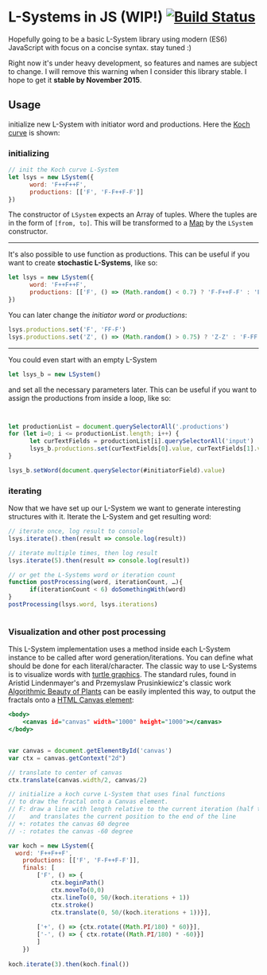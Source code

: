 # L-Systems in JS (WIP!) [![Build Status](https://travis-ci.org/nylki/lindenmayer.svg?branch=master)](https://travis-ci.org/nylki/lindenmayer)
Hopefully going to be a basic L-System library using modern (ES6) JavaScript with focus
on a concise syntax. stay tuned :)

Right now it's under heavy development, so features and names are subject to change.
I will remove this warning when I consider this library stable. I hope to get it **stable by November 2015**.


## Usage

initialize new L-System with initiator word and productions. Here the [Koch curve](https://en.wikipedia.org/wiki/Koch_snowflake) is shown:

### initializing

```.js
// init the Koch curve L-System
let lsys = new LSystem({
      word: 'F++F++F',
      productions: [['F', 'F-F++F-F']]
})
```

The constructor of `LSystem` expects an Array of tuples. Where the tuples are in the form of `[from, to]`.
This will be transformed to a [Map](https://developer.mozilla.org/en-US/docs/Web/JavaScript/Reference/Global_Objects/Map) by the `LSystem` constructor.


---


It's also possible to use function as productions. This can be useful if you want to create **stochastic L-Systems**, like so:
```.js
let lsys = new LSystem({
      word: 'F++F++F',
      productions: [['F', () => (Math.random() < 0.7) ? 'F-F++F-F' : 'F+F']]
})
```

You can later change the *initiator word* or *productions*:

```.js
lsys.productions.set('F', 'FF-F')
lsys.productions.set('Z', () => (Math.random() > 0.75) ? 'Z-Z' : 'F-FF')
```





---




You could even start with an empty L-System
```.js
let lsys_b = new LSystem()
```

and set all the necessary parameters later. This can be useful
if you want to assign the productions from inside a loop, like so:
```.js


let productionList = document.querySelectorAll('.productions')
for (let i=0; i <= productionList.length; i++) {
      let curTextFields = productionList[i].querySelectorAll('input')
      lsys_b.productions.set(curTextFields[0].value, curTextFields[1].value)
}

lsys_b.setWord(document.querySelector(#initiatorField).value)

```

### iterating
Now that we have set up our L-System we want to generate interesting structures with it.
Iterate the L-System and get resulting word:

```.js
// iterate once, log result to console
lsys.iterate().then(result => console.log(result))

// iterate multiple times, then log result
lsys.iterate(5).then(result => console.log(result))

// or get the L-Systems word or iteration count
function postProcessing(word, iterationCount, …){
      if(iterationCount < 6) doSomethingWith(word)
}
postProcessing(lsys.word, lsys.iterations)



```


### Visualization and other post processing
This L-System implementation uses a method inside each L-System instance to be called after word generation/iterations.
You can define what should be done for each literal/character. The classic way to use L-Systems is to visualize words with [turtle graphics](https://en.wikipedia.org/wiki/Turtle_graphics).
The standard rules, found in Aristid Lindenmayer's and Przemyslaw Prusinkiewicz's classic work [Algorithmic Beauty of Plants](http://algorithmicbotany.org/papers/#abop) can be easily implented this way, to output the fractals onto a [HTML Canvas element](https://developer.mozilla.org/en-US/docs/Web/API/Canvas_API):

```.html
<body>
	<canvas id="canvas" width="1000" height="1000"></canvas>
</body>

```

```.js

var canvas = document.getElementById('canvas')
var ctx = canvas.getContext("2d")

// translate to center of canvas
ctx.translate(canvas.width/2, canvas/2)

// initialize a koch curve L-System that uses final functions
// to draw the fractal onto a Canvas element.
// F: draw a line with length relative to the current iteration (half the previous length for each step)
//    and translates the current position to the end of the line
// +: rotates the canvas 60 degree
// -: rotates the canvas -60 degree

var koch = new LSystem({
  word: 'F++F++F',
	productions: [['F', 'F-F++F-F']],
	finals: [
		['F', () => {
			ctx.beginPath()
			ctx.moveTo(0,0)
			ctx.lineTo(0, 50/(koch.iterations + 1))
			ctx.stroke()
			ctx.translate(0, 50/(koch.iterations + 1))}],
			
		['+', () => {ctx.rotate((Math.PI/180) * 60)}],
		['-', () => { ctx.rotate((Math.PI/180) * -60)}]
		]
	})
	
koch.iterate(3).then(koch.final())

```
